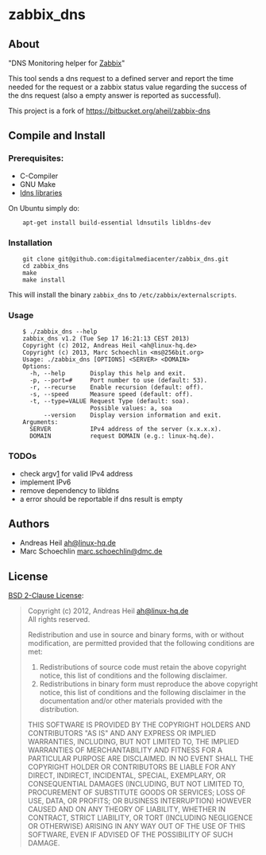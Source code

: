 # zabbix_dns

## About

"DNS Monitoring helper for [Zabbix][1]"

This tool sends a dns request to a defined server and report the time needed for the request or a zabbix status value regarding
the success of the dns request (also a empty answer is reported as successful).

This project is a fork of https://bitbucket.org/aheil/zabbix-dns

## Compile and Install

### Prerequisites:

 * C-Compiler
 * GNU Make
 * [ldns libraries][2]

On Ubuntu simply do:

        apt-get install build-essential ldnsutils libldns-dev

### Installation

        git clone git@github.com:digitalmediacenter/zabbix_dns.git
        cd zabbix_dns
        make
        make install

This will install the binary `zabbix_dns` to `/etc/zabbix/externalscripts`.

### Usage

        $ ./zabbix_dns --help
        zabbix_dns v1.2 (Tue Sep 17 16:21:13 CEST 2013)
        Copyright (c) 2012, Andreas Heil <ah@linux-hq.de>
        Copyright (c) 2013, Marc Schoechlin <ms@256bit.org>
        Usage: ./zabbix_dns [OPTIONS] <SERVER> <DOMAIN>
        Options:
          -h, --help       Display this help and exit.
          -p, --port=#     Port number to use (default: 53).
          -r, --recurse    Enable recursion (default: off).
          -s, --speed      Measure speed (default: off).
          -t, --type=VALUE Request Type (default: soa).
                           Possible values: a, soa
              --version    Display version information and exit.
        Arguments:
          SERVER           IPv4 address of the server (x.x.x.x).
          DOMAIN           request DOMAIN (e.g.: linux-hq.de).

### TODOs

 * check argv[1] for valid IPv4 address
 * implement IPv6
 * remove dependency to libldns
 * a error should be reportable if dns result is empty

## Authors

 * Andreas Heil <ah@linux-hq.de>
 * Marc Schoechlin <marc.schoechlin@dmc.de>

## License

[BSD 2-Clause License][3]:

> Copyright (c) 2012, Andreas Heil <ah@linux-hq.de>  
> All rights reserved.
> 
> Redistribution and use in source and binary forms, with or without
> modification, are permitted provided that the following conditions
> are met:
> 
>    1. Redistributions of source code must retain the above copyright
>    notice, this list of conditions and the following disclaimer.
>    2. Redistributions in binary form must reproduce the above copyright
>    notice, this list of conditions and the following disclaimer in the
>    documentation and/or other materials provided with the distribution.
> 
> THIS SOFTWARE IS PROVIDED BY THE COPYRIGHT HOLDERS AND CONTRIBUTORS "AS IS"
> AND ANY EXPRESS OR IMPLIED WARRANTIES, INCLUDING, BUT NOT LIMITED TO, THE
> IMPLIED WARRANTIES OF MERCHANTABILITY AND FITNESS FOR A PARTICULAR PURPOSE
> ARE DISCLAIMED. IN NO EVENT SHALL THE COPYRIGHT HOLDER OR CONTRIBUTORS BE
> LIABLE FOR ANY DIRECT, INDIRECT, INCIDENTAL, SPECIAL, EXEMPLARY, OR
> CONSEQUENTIAL DAMAGES (INCLUDING, BUT NOT LIMITED TO, PROCUREMENT OF
> SUBSTITUTE GOODS OR SERVICES; LOSS OF USE, DATA, OR PROFITS; OR BUSINESS
> INTERRUPTION) HOWEVER CAUSED AND ON ANY THEORY OF LIABILITY, WHETHER IN
> CONTRACT, STRICT LIABILITY, OR TORT (INCLUDING NEGLIGENCE OR OTHERWISE)
> ARISING IN ANY WAY OUT OF THE USE OF THIS SOFTWARE, EVEN IF ADVISED OF THE
> POSSIBILITY OF SUCH DAMAGE.

[1]: http://www.zabbix.com
[2]: http://www.nlnetlabs.nl/projects/ldns/
[3]: http://opensource.org/licenses/BSD-2-Clause
[4]: https://bitbucket.org/aheil/zabbix-dns
